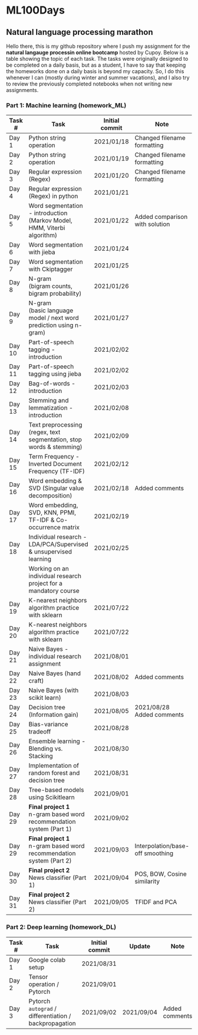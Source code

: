 # ML100Days
## Natural language processing marathon

Hello there, this is my github repository where I push my assignment for the <b>natural langauge processin online bootcamp</b> hosted by Cupoy. Below is a table showing the topic of each task. The tasks were originally designed to be completed on a daily basis, but as a student, I have to say that keeping the homeworks done on a daily basis is beyond my capacity. So, I do this whenever I can (mostly during winter and summer vacations), and I also try to review the previously completed notebooks when not writing new assignments. 
### Part 1: Machine learning (homework_ML)

|Task #  | Task                                                                         | Initial commit  | Note                           |
|--------|----------------------------------------------------------------------------- |---------------- |--------------------------------|
| Day 1  | Python string operation                                                      | 2021/01/18      | Changed filename formatting    |
| Day 2  | Python string operation                                                      | 2021/01/19      | Changed filename formatting    |
| Day 3  | Regular expression (Regex)                                                   | 2021/01/20      | Changed filename formatting    |
| Day 4  | Regular expression (Regex) in python                                         | 2021/01/21      |                                |
| Day 5  | Word segmentation - introduction <br>(Markov Model, HMM, Viterbi algorithm)  | 2021/01/22      | Added comparison with solution |
| Day 6  | Word segmentation with jieba                                                 | 2021/01/24      |                                |
| Day 7  | Word segmentation with Ckiptagger                                            | 2021/01/25      |                                |
| Day 8  | N-gram <br>(bigram counts, bigram probability)                               | 2021/01/26      |                                |
| Day 9  | N-gram <br>(basic language model / next word prediction using n-gram)        | 2021/01/27      |           |
| Day 10 | Part-of-speech tagging  -  introduction                                      | 2021/02/02      |           |
| Day 11 | Part-of-speech tagging using jieba                                           | 2021/02/02      |           |
| Day 12 | Bag-of-words - introduction                                                  | 2021/02/03      |           |
| Day 13 | Stemming and lemmatization - introduction                                    | 2021/02/08      |           |
| Day 14 | Text preprocessing (regex, text segmentation, stop words & stemming)         | 2021/02/09      |      |
| Day 15 | Term Frequency - Inverted Document Frequency (TF-IDF)                        | 2021/02/12      |           |
| Day 16 | Word embedding & SVD (Singular value decomposition)                          | 2021/02/18      | Added comments                 |
| Day 17 | Word embedding, SVD, KNN, PPMI, TF-IDF & Co-occurrence matrix                | 2021/02/19      |                          |
| Day 18 | Individual research - LDA/PCA/Supervised & unsupervised learning             | 2021/02/25      |                                          |
|        | Working on an individual research project for a mandatory course                                                                             |
| Day 19 | K-nearest neighbors algorithm practice with sklearn                          | 2021/07/22      |                                            |
| Day 20 | K-nearest neighbors algorithm practice with sklearn                          | 2021/07/22      |                                            |
| Day 21 | Naive Bayes - individual research assignment                                 | 2021/08/01      |                                            |
| Day 22 | Naive Bayes (hand craft)                                                     | 2021/08/02      | Added comments                 |
| Day 23 | Naive Bayes (with scikit learn)                                              | 2021/08/03      |                                            |
| Day 24 | Decision tree <br>(Information gain)                                         | 2021/08/05      | 2021/08/28  Added comments                 |
| Day 25 | Bias-variance tradeoff                                                       | 2021/08/28      |                                           |
| Day 26 | Ensemble learning - Blending vs. Stacking                                    | 2021/08/30      |                                           |
| Day 27 | Implementation of random forest and decision tree                            | 2021/08/31      |                                            |
| Day 28 | Tree-based models using Scikitlearn                                          | 2021/09/01      |                                            |
| Day 29 | <b>Final project 1</b><br>n-gram based word recommendation system (Part 1)   | 2021/09/02      |                                            |
| Day 29 | <b>Final project 1</b><br>n-gram based word recommendation system (Part 2)   | 2021/09/03      |            Interpolation/base-off smoothing|
| Day 30 | <b>Final project 2</b><br>News classifier (Part 1)                           | 2021/09/04      |             POS, BOW, Cosine similarity    |
| Day 31 | <b>Final project 2</b><br>News classifier (Part 2)                           | 2021/09/05      |             TFIDF and PCA                  |


### Part 2: Deep learning (homework_DL)
|Task #  | Task                                                                         | Initial commit  | Update     | Note                           |
|--------|----------------------------------------------------------------------------- |---------------- |------------|--------------------------------|
| Day 1  | Google colab setup                                                           | 2021/08/31      |            |                                |
| Day 2  | Tensor operation / Pytorch                                                   | 2021/09/01      |            |                                |
| Day 3  | Pytorch `autograd` / differentiation / backpropagation                       | 2021/09/02      | 2021/09/04 | Added comments                 |
